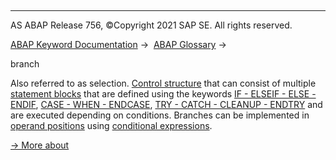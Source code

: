   

* * *

AS ABAP Release 756, ©Copyright 2021 SAP SE. All rights reserved.

[ABAP Keyword Documentation](javascript:call_link\('abenabap.htm'\)) →  [ABAP Glossary](javascript:call_link\('abenabap_glossary.htm'\)) → 

branch

Also referred to as selection. [Control structure](javascript:call_link\('abencontrol_structure_glosry.htm'\) "Glossary Entry") that can consist of multiple [statement blocks](javascript:call_link\('abenstatement_block_glosry.htm'\) "Glossary Entry") that are defined using the keywords [IF - ELSEIF - ELSE - ENDIF](javascript:call_link\('abapif.htm'\)), [CASE - WHEN - ENDCASE](javascript:call_link\('abapcase.htm'\)), [TRY - CATCH - CLEANUP - ENDTRY](javascript:call_link\('abaptry.htm'\)) and are executed depending on conditions. Branches can be implemented in [operand positions](javascript:call_link\('abenoperand_position_glosry.htm'\) "Glossary Entry") using [conditional expressions](javascript:call_link\('abenconditional_expression_glosry.htm'\) "Glossary Entry").

[→ More about](javascript:call_link\('abenabap_branches.htm'\))